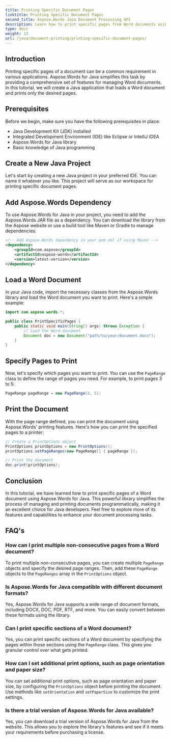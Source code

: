 ```yaml
---
title: Printing Specific Document Pages
linktitle: Printing Specific Document Pages
second_title: Aspose.Words Java Document Processing API
description: Learn how to print specific pages from Word documents using Aspose.Words for Java. Step-by-step guide for Java developers.
type: docs
weight: 13
url: /java/document-printing/printing-specific-document-pages/
---
```


## Introduction

Printing specific pages of a document can be a common requirement in various applications. Aspose.Words for Java simplifies this task by providing a comprehensive set of features for managing Word documents. In this tutorial, we will create a Java application that loads a Word document and prints only the desired pages.

## Prerequisites

Before we begin, make sure you have the following prerequisites in place:

- Java Development Kit (JDK) installed
- Integrated Development Environment (IDE) like Eclipse or IntelliJ IDEA
- Aspose.Words for Java library
- Basic knowledge of Java programming

## Create a New Java Project

Let's start by creating a new Java project in your preferred IDE. You can name it whatever you like. This project will serve as our workspace for printing specific document pages.

## Add Aspose.Words Dependency

To use Aspose.Words for Java in your project, you need to add the Aspose.Words JAR file as a dependency. You can download the library from the Aspose website or use a build tool like Maven or Gradle to manage dependencies.

```xml
<!-- Add Aspose.Words dependency in your pom.xml if using Maven -->
<dependency>
    <groupId>com.aspose</groupId>
    <artifactId>aspose-words</artifactId>
    <version>latest-version</version>
</dependency>
```

## Load a Word Document

In your Java code, import the necessary classes from the Aspose.Words library and load the Word document you want to print. Here's a simple example:

```java
import com.aspose.words.*;

public class PrintSpecificPages {
    public static void main(String[] args) throws Exception {
        // Load the Word document
        Document doc = new Document("path/to/your/document.docx");
    }
}
```

## Specify Pages to Print

Now, let's specify which pages you want to print. You can use the `PageRange` class to define the range of pages you need. For example, to print pages 3 to 5:

```java
PageRange pageRange = new PageRange(3, 5);
```

## Print the Document

With the page range defined, you can print the document using Aspose.Words' printing features. Here's how you can print the specified pages to a printer:

```java
// Create a PrintOptions object
PrintOptions printOptions = new PrintOptions();
printOptions.setPageRanges(new PageRange[] { pageRange });

// Print the document
doc.print(printOptions);
```

## Conclusion

In this tutorial, we have learned how to print specific pages of a Word document using Aspose.Words for Java. This powerful library simplifies the process of managing and printing documents programmatically, making it an excellent choice for Java developers. Feel free to explore more of its features and capabilities to enhance your document processing tasks.

## FAQ's

### How can I print multiple non-consecutive pages from a Word document?

To print multiple non-consecutive pages, you can create multiple `PageRange` objects and specify the desired page ranges. Then, add these `PageRange` objects to the `PageRanges` array in the `PrintOptions` object.

### Is Aspose.Words for Java compatible with different document formats?

Yes, Aspose.Words for Java supports a wide range of document formats, including DOCX, DOC, PDF, RTF, and more. You can easily convert between these formats using the library.

### Can I print specific sections of a Word document?

Yes, you can print specific sections of a Word document by specifying the pages within those sections using the `PageRange` class. This gives you granular control over what gets printed.

### How can I set additional print options, such as page orientation and paper size?

You can set additional print options, such as page orientation and paper size, by configuring the `PrintOptions` object before printing the document. Use methods like `setOrientation` and `setPaperSize` to customize the print settings.

### Is there a trial version of Aspose.Words for Java available?

Yes, you can download a trial version of Aspose.Words for Java from the website. This allows you to explore the library's features and see if it meets your requirements before purchasing a license.
